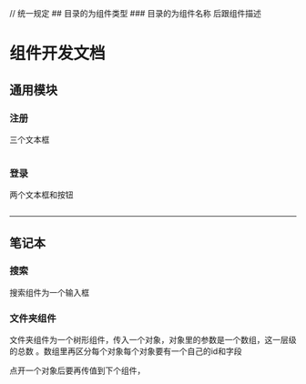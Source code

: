 // 统一规定 ## 目录的为组件类型 ### 目录的为组件名称 后跟组件描述
# 组件开发文档

## 通用模块 

### 注册

三个文本框
```

```

### 登录
两个文本框和按钮
```

```

***

## 笔记本 

### 搜索

搜索组件为一个输入框

### 文件夹组件

文件夹组件为一个树形组件，传入一个对象，对象里的参数是一个数组，这一层级的总数 。数组里再区分每个对象每个对象要有一个自己的id和字段

点开一个对象后要再传值到下个组件，

```

```